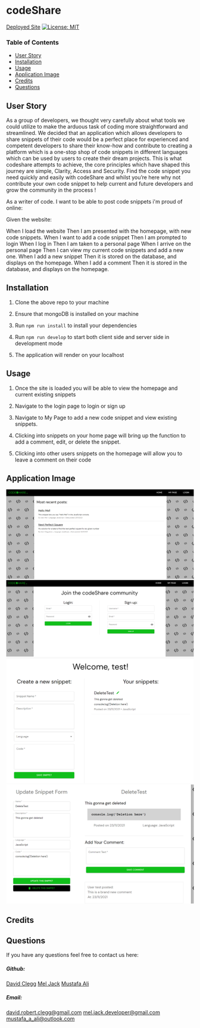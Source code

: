 # codeShare

[Deployed Site](https://mdmcodeshare.herokuapp.com/)
[![License: MIT](https://img.shields.io/badge/License-MIT-yellow.svg)](https://opensource.org/licenses/MIT)

### Table of Contents

- [User Story](#user-story)
- [Installation](#installation)
- [Usage](#usage)
- [Application Image](#application-image)
- [Credits](#credits)
- [Questions](#questions)



## User Story

As a group of developers, we thought very carefully about what tools we could utilize to make the arduous task of coding more straightforward and streamlined. We decided that an application which allows developers to share snippets of their code would be a perfect place for experienced and competent developers to share their know-how and contribute to creating a platform which is a one-stop shop of code snippets in different languages which can be used by users to create their dream projects. This is what codeshare attempts to achieve, the core principles which have shaped this journey are simple, Clarity, Access and Security. Find the code snippet you need quickly and easily with codeShare and whilst you’re here why not contribute your own code snippet to help current and future developers and grow the community in the process !

As a writer of code. I want to be able to post code snippets i'm proud of online:

Given the website:

When I load the website
Then I am presented with the homepage, with new code snippets.
When I want to add a code snippet
Then I am prompted to login
When I log in 
Then I am taken to a personal page
When I arrive on the personal page
Then I can view my current code snippets and add a new one.
When I add a new snippet
Then it is stored on the database, and displays on the homepage.
When I add a comment
Then it is stored in the database, and displays on the homepage.


## Installation

1. Clone the above repo to your machine

2. Ensure that mongoDB is installed on your machine

3. Run `npm run install` to install your dependencies

4. Run `npm run develop` to start both client side and server side in development mode

5. The application will render on your localhost 


## Usage

1. Once the site is loaded you will be able to view the homepage and current existing snippets

2. Navigate to the login page to login or sign up

3. Navigate to My Page to add a new code snippet and view existing snippets.

4. Clicking into snippets on your home page will bring up the function to add a comment, edit, or delete the snippet.

5. Clicking into other users snippets on the homepage will allow you to leave a comment on their code


## Application Image 

![Screenshot1](./assets/screenshot1.PNG)
![Screenshot2](./assets/screenshot2.PNG)
![Screenshot3](./assets/screenshot3.PNG)
![Screenshot4](./assets/screenshot4.PNG)

## Credits



## Questions

If you have any questions feel free to contact us here:

 ##### Github: 

 [David Clegg](https://github.com/Cleggatron)
 [Mel Jack](https://github.com/meljack1/)
 [Mustafa Ali](https://github.com/mus-ali1)

 ##### Email: 

david.robert.clegg@gmail.com
mel.jack.developer@gmail.com
mustafa_a_ali@outlook.com

